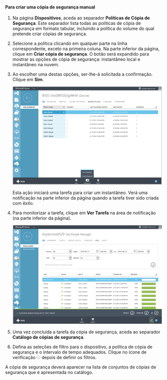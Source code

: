 
<!--author=SharS last changed: 9/15/15-->


#### Para criar uma cópia de segurança manual

1. Na página **Dispositivos**, aceda ao separador **Políticas de Cópia de Segurança**. Este separador lista todas as políticas de cópia de segurança em formato tabular, incluindo a política do volume do qual pretende criar cópias de segurança.

2. Selecione a política clicando em qualquer parte na linha correspondente, exceto na primeira coluna. Na parte inferior da página, clique em **Criar cópia de segurança**. O botão será expandido para mostrar as opções de cópia de segurança: instantâneo local e instantâneo na nuvem. 

3. Ao escolher uma destas opções, ser-lhe-á solicitada a confirmação. Clique em **Sim**. 

    ![Criar uma cópia de segurança manual](./media/storsimple-create-manual-backup/HCS_CreateManualBackup1-include.png)
 
    Esta ação iniciará uma tarefa para criar um instantâneo. Verá uma notificação na parte inferior da página quando a tarefa tiver sido criada com êxito.

4. Para monitorizar a tarefa, clique em **Ver Tarefa** na área de notificação (na parte inferior da página). 

    ![Monitorizar a cópia de segurança manual](./media/storsimple-create-manual-backup/HCS_CreateManualBackup2-include.png)

5. Uma vez concluída a tarefa da cópia de segurança, aceda ao separador **Catálogo de cópias de segurança**.

6. Defina as seleções de filtro para o dispositivo, a política de cópia de segurança e o intervalo de tempo adequados. Clique no ícone de verificação ![ícone de verificação](./media/storsimple-create-manual-backup/HCS_CheckIcon-include.png) depois de definir os filtros.

  A cópia de segurança deverá aparecer na lista de conjuntos de cópias de segurança que é apresentada no catálogo.



<!--HONumber=Jun16_HO2-->


